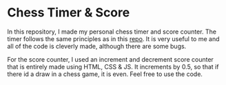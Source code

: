 # Chess Timer & Score
In this repository, I made my personal chess timer and score counter. The timer follows the same principles as in this [repo](https://github.com/brandon-wallace/chess_clock2/blob/main/js/script.js). It is very useful to me and all of the code is cleverly made, although there are some bugs.

For the score counter, I used an increment and decrement score counter that is entirely made using HTML, CSS & JS. It increments by 0.5, so that if there id a draw in a chess game, it is even. Feel free to use the code.